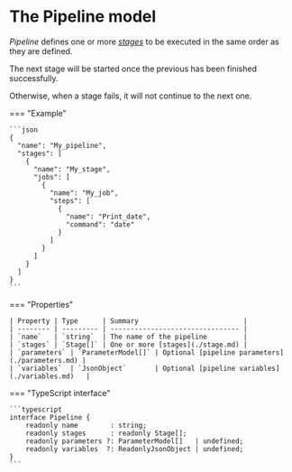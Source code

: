# The Pipeline model

*Pipeline* defines one or more [*stages*](./stage.md) to be executed in the same order as they are defined.

The next stage will be started once the previous has been finished successfully.

Otherwise, when a stage fails, it will not continue to the next one.

=== "Example"

    ```json
    {
      "name": "My_pipeline",
      "stages": [
        {
          "name": "My_stage",
          "jobs": [
            {
              "name": "My_job",
              "steps": [
                {
                  "name": "Print_date",
                  "command": "date"
                }
              ]
            }
          ]
        }
      ]
    }
    ```

=== "Properties"

    | Property | Type      | Summary                          |
    | -------- | --------- | -------------------------------- |
    | `name`   | `string`  | The name of the pipeline         |
    | `stages` | `Stage[]` | One or more [stages](./stage.md) |
    | `parameters` | `ParameterModel[]` | Optional [pipeline parameters](./parameters.md) |
    | `variables`  | `JsonObject`       | Optional [pipeline variables](./variables.md)   |

=== "TypeScript interface"

    ```typescript
    interface Pipeline {
        readonly name        : string;
        readonly stages      : readonly Stage[];
        readonly parameters ?: ParameterModel[]   | undefined;
        readonly variables  ?: ReadonlyJsonObject | undefined;
    }
    ```

